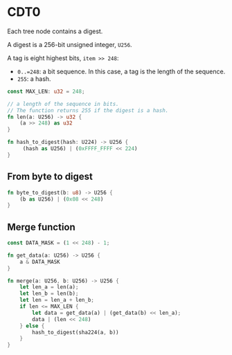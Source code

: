 # CDT0

Each tree node contains a digest.

A digest is a 256-bit unsigned integer, `U256`.

A tag is eight highest bits, `item >> 248`:
- `0..=248`: a bit sequence. In this case, a tag is the length of the sequence.
- `255`: a hash.

```rust
const MAX_LEN: u32 = 248;

// a length of the sequence in bits.
// The function returns 255 if the digest is a hash.
fn len(a: U256) -> u32 {
    (a >> 248) as u32
}

fn hash_to_digest(hash: U224) -> U256 {
     (hash as U256) | (0xFFFF_FFFF << 224)   
}
```

## From byte to digest

```rust
fn byte_to_digest(b: u8) -> U256 {
    (b as U256) | (0x08 << 248)
}
```

## Merge function

```rust
const DATA_MASK = (1 << 248) - 1;

fn get_data(a: U256) -> U256 {
    a & DATA_MASK
}

fn merge(a: U256, b: U256) -> U256 {
    let len_a = len(a);
    let len_b = len(b);
    let len = len_a + len_b;
    if len <= MAX_LEN {
        let data = get_data(a) | (get_data(b) << len_a);
        data | (len << 248)
    } else {
        hash_to_digest(sha224(a, b))
    }
}
```
